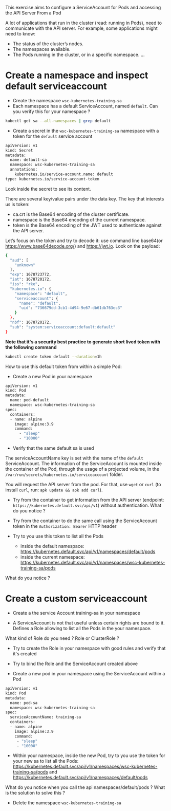 This exercise aims to configure a ServiceAccount for Pods and accessing the API Server From a Pod

A lot of applications that run in the cluster (read: running in Pods), need to communicate with the API server.
For example, some applications might need to know:

- The status of the cluster’s nodes.
- The namespaces available.
- The Pods running in the cluster, or in a specific namespace.
...

# Create a namespace and inspect default serviceaccount

- Create the namespace `wsc-kubernetes-training-sa`
- Each namespace has a default ServiceAccount, named `default`. Can you verify this for your namespace ?

```sh
kubectl get sa --all-namespaces | grep default
 ```

- Create a secret in the `wsc-kubernetes-training-sa` namespace with a token for the `default` service account
```sh
apiVersion: v1
kind: Secret
metadata:
  name: default-sa
  namespace: wsc-kubernetes-training-sa
  annotations:
    kubernetes.io/service-account.name: default
type: kubernetes.io/service-account-token
```

Look inside the secret to see its content.

There are several key/value pairs under the data key. The key that interests us is token:

- ca.crt is the Base64 encoding of the cluster certificate.
- namespace is the Base64 encoding of the current namespace.
- token is the Base64 encoding of the JWT used to authenticate against the API server.

Let’s focus on the token and try to decode it: use command line base64(or https://www.base64decode.org/) and https://jwt.io. 
Look on the payload:

```sh
{
  "aud": [
    "unknown"
  ],
  "exp": 1678723772,
  "iat": 1678720172,
  "iss": "rke",
  "kubernetes.io": {
    "namespace": "default",
    "serviceaccount": {
      "name": "default",
      "uid": "736679dd-3cb1-4d94-9e67-db61db763ec3"
    }
  },
  "nbf": 1678720172,
  "sub": "system:serviceaccount:default:default"
}
 ```


**Note that it's a security best practice to generate short lived token with the following command**
```sh
kubectl create token default --duration=1h
```

How to use this default token from within a simple Pod: 

- Create a new Pod in your namespace 

```sh
apiVersion: v1
kind: Pod
metadata:
  name: pod-default
  namespace: wsc-kubernetes-training-sa
spec:
  containers:
  - name: alpine
    image: alpine:3.9
    command:
      - "sleep"
      - "10000"
```

- Verify that the same default sa is used 

The serviceAccountName key is set with the name of the `default` ServiceAccount.
The information of the ServiceAccount is mounted inside the container of the Pod, through the usage of a projected volume, in the `/var/run/secrets/kubernetes.io/serviceaccount` folder.

You will request the API server from the pod. For that, use `wget` or `curl` (to install `curl`, run: `apk update && apk add curl`).

- Try from the container to get information from the API server (endpoint: `https://kubernetes.default.svc/api/v1`) without authentication.
  What do you notice ?

- Try from the container to do the same call using the ServiceAccount token in the `Authorization: Bearer` HTTP header

- Try to you use this token to list all the Pods 
  - inside the default namespace: https://kubernetes.default.svc/api/v1/namespaces/default/pods
  - inside the current namespace: https://kubernetes.default.svc/api/v1/namespaces/wsc-kubernetes-training-sa/pods

What do you notice ?

# Create a custom serviceaccount

- Create a the service Account training-sa in your namespace

- A ServiceAccount is not that useful unless certain rights are bound to it. Defines a Role allowing to list all the Pods in the your namespace.

What kind of Role do you need ? Role or ClusterRole ?

- Try to create the Role in your namespace with good rules and verify that it's created

- Try to bind the Role and the ServiceAccount created above

- Create a new pod in your namespace using the ServiceAccount within a Pod 

```sh
apiVersion: v1
kind: Pod
metadata:
  name: pod-sa
  namespace: wsc-kubernetes-training-sa
spec:
  serviceAccountName: training-sa
  containers:
  - name: alpine
    image: alpine:3.9
    command:
     - "sleep"
     - "10000"
```

- Within your namespace, inside the new Pod, try to you use the token for your new sa to list all the Pods:  https://kubernetes.default.svc/api/v1/namespaces/wsc-kubernetes-training-sa/pods and 
 https://kubernetes.default.svc/api/v1/namespaces/default/pods
 
What do you notice when you call the api namespaces/default/pods ?
What is the solution to solve this ?

- Delete the namespace `wsc-kubernetes-training-sa`

